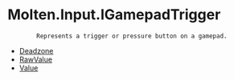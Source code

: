 ﻿  
# Molten.Input.IGamepadTrigger

            Represents a trigger or pressure button on a gamepad.
            
  
*  [Deadzone](docs/Molten.Input/Molten/Input/IGamepadTrigger/Deadzone.md)  
*  [RawValue](docs/Molten.Input/Molten/Input/IGamepadTrigger/RawValue.md)  
*  [Value](docs/Molten.Input/Molten/Input/IGamepadTrigger/Value.md)